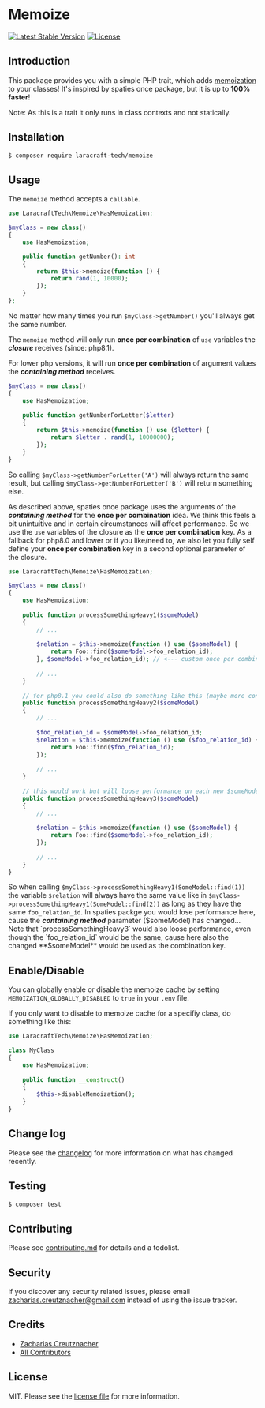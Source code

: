 # Memoize

<p align="left">
<!--<a href="https://packagist.org/packages/laracraft-tech/memoize"><img src="https://img.shields.io/packagist/dt/laracraft-tech/memoize" alt="Total Downloads"></a>-->
<a href="https://packagist.org/packages/laracraft-tech/memoize"><img src="https://img.shields.io/packagist/v/laracraft-tech/memoize" alt="Latest Stable Version"></a>
<a href="https://packagist.org/packages/laracraft-tech/memoize"><img src="https://img.shields.io/packagist/l/laracraft-tech/memoize" alt="License"></a>
</p>

## Introduction

This package provides you with a simple PHP trait, which adds [memoization](https://en.wikipedia.org/wiki/Memoization) to your classes! It's inspired by spaties once package, but it is up to **100% faster**!

Note: As this is a trait it only runs in class contexts and not statically.

## Installation

``` bash
$ composer require laracraft-tech/memoize
```


## Usage

The `memoize` method accepts a `callable`.

```php
use LaracraftTech\Memoize\HasMemoization;

$myClass = new class()
{    
    use HasMemoization;

    public function getNumber(): int
    {
        return $this->memoize(function () {
            return rand(1, 10000);
        });
    }
};
```

No matter how many times you run `$myClass->getNumber()` you'll always get the same number.

The `memoize` method will only run **once per combination** of `use` variables the ***closure*** receives (since: php8.1).

For lower php versions, it will run **once per combination** of argument values the ***containing method*** receives.

```php
$myClass = new class()
{
    use HasMemoization;
    
    public function getNumberForLetter($letter)
    {
        return $this->memoize(function () use ($letter) {
            return $letter . rand(1, 10000000);
        });
    }
}
```

So calling `$myClass->getNumberForLetter('A')` will always return the same result, but calling `$myClass->getNumberForLetter('B')` will return something else.

As described above, spaties once package uses the arguments of the ***containing method*** for the **once per combination** idea.
We think this feels a bit unintuitive and in certain circumstances will affect performance. So we use the `use` variables of the closure as the **once per combination** key. As a fallback for php8.0 and lower or if you like/need to, we also let you fully self define your **once per combination** key in a second optional parameter of the closure.

```php
use LaracraftTech\Memoize\HasMemoization;

$myClass = new class()
{
    use HasMemoization;
    
    public function processSomethingHeavy1($someModel)
    {
        // ...
        
        $relation = $this->memoize(function () use ($someModel) {
            return Foo::find($someModel->foo_relation_id);
        }, $someModel->foo_relation_id); // <--- custom once per combination key
        
        // ...
    }
    
    // for php8.1 you could also do something like this (maybe more convinient):
    public function processSomethingHeavy2($someModel)
    {
        // ...
        
        $foo_relation_id = $someModel->foo_relation_id;
        $relation = $this->memoize(function () use ($foo_relation_id) {
            return Foo::find($foo_relation_id);
        });
        
        // ...
    }
    
    // this would work but will loose performance on each new $someModel even foo_relation_id would be the same
    public function processSomethingHeavy3($someModel)
    {
        // ...
        
        $relation = $this->memoize(function () use ($someModel) {
            return Foo::find($someModel->foo_relation_id);
        });
        
        // ...
    }
}
```

So when calling `$myClass->processSomethingHeavy1(SomeModel::find(1))` the variable `$relation` will always have the same value like in `$myClass->processSomethingHeavy1(SomeModel::find(2))` as long as they have the same `foo_relation_id`. In spaties packge you would lose performance here, cause the ***containing method*** parameter ($someModel) has changed... Note that `processSomethingHeavy3` would also loose performance, even though the `foo_relation_id` would be the same, cause here also the changed **$someModel** would be used as the combination key.

## Enable/Disable

You can globally enable or disable the memoize cache by setting `MEMOIZATION_GLOBALLY_DISABLED` to `true` in your `.env` file.

If you only want to disable to memoize cache for a specifiy class, do something like this:

```php
use LaracraftTech\Memoize\HasMemoization;

class MyClass
{
    use HasMemoization;
    
    public function __construct()
    {
        $this->disableMemoization();
    }
}
```

## Change log

Please see the [changelog](changelog.md) for more information on what has changed recently.

## Testing

``` bash
$ composer test
```

## Contributing

Please see [contributing.md](contributing.md) for details and a todolist.

## Security

If you discover any security related issues, please email zacharias.creutznacher@gmail.com instead of using the issue tracker.

## Credits

- [Zacharias Creutznacher][link-author]
- [All Contributors][link-contributors]

## License

MIT. Please see the [license file](license.md) for more information.

[ico-version]: https://img.shields.io/packagist/v/laracraft-tech/laravel-dynamic-model.svg?style=flat-square
[ico-downloads]: https://img.shields.io/packagist/dt/laracraft-tech/laravel-dynamic-model.svg?style=flat-square
[ico-travis]: https://img.shields.io/travis/laracraft-tech/laravel-dynamic-model/master.svg?style=flat-square
[ico-styleci]: https://styleci.io/repos/12345678/shield

[link-packagist]: https://packagist.org/packages/laracraft-tech/laravel-dynamic-model
[link-downloads]: https://packagist.org/packages/laracraft-tech/laravel-dynamic-model
[link-travis]: https://travis-ci.org/laracraft-tech/laravel-dynamic-model
[link-styleci]: https://styleci.io/repos/12345678
[link-author]: https://github.com/laracraft-tech
[link-contributors]: ../../contributors
